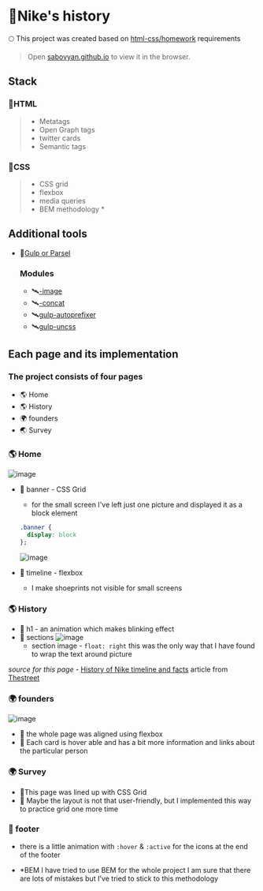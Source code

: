 # 🌌Nike's history

🌕 This project was created based on [html-css/homework](https://github.com/Advanced-JS-May/html-css/blob/master/homework.md) requirements

> Open [sabovyan.github.io]('https://sabovyan.github.io/') to view it in the browser.

## Stack

### 🌌HTML

> - Metatags
> - Open Graph tags
> - twitter cards
> - Semantic tags

### 🌌CSS

> - CSS grid
> - flexbox
> - media queries
> - BEM methodology \*

## Additional tools

- 🚀[Gulp or Parsel]()
  ### Modules
  - 🛰[-image]()
  - 🛰[-concat]()
  - 🛰[gulp-autoprefixer]()
  - 🛰[gulp-uncss]()

## Each page and its implementation

### The project consists of four pages

- 🌎 Home
- 🌎 History
- 🌍 founders
- 🌏 Survey

### 🌎 Home

![image](https://drive.google.com/uc?export=view&id=1TFFCsg0KemRZrS6cdhynQNKkWqo4q0EM)

- 🌵 banner - CSS Grid

  - for the small screen I've left just one picture and displayed it as a block element

  ```CSS
  .banner {
    display: block
  };
  ```

  ![image](https://drive.google.com/uc?export=view&id=1i6f-tSX4KISrQICwkszPeQgotStF4PHH)

- 🌵 timeline - flexbox
  - I make shoeprints not visible for small screens

### 🌎 History

- 🌵 h1 - an animation which makes blinking effect
- 🌵 sections
  ![image](https://drive.google.com/uc?export=view&id=1Ti5vOOJTjBQDz81fJEzOOnfIPZ0oGnD4)
  - section image - `float: right` this was the only way that I have found to wrap the text around picture

_source for this page_ - [History of Nike timeline and facts](https://www.thestreet.com/lifestyle/history-of-nike-15057083) article from [Thestreet](https://www.thestreet.com/)

### 🌍 founders

![image](https://drive.google.com/uc?export=view&id=1Jh7jKpNwGDWWSlSCh_s5UYpftbkiJOHA)

- 🌵 the whole page was aligned using flexbox
- 🌵 Each card is hover able and has a bit more information and links about the particular person

### 🌍 Survey

- 🌵This page was lined up with CSS Grid
- 🌵 Maybe the layout is not that user-friendly, but I implemented this way to practice grid one more time

### 💫 footer

- there is a little animation with `:hover` & `:active` for the icons at the end of the footer

* \*BEM I have tried to use BEM for the whole project I am sure that there are lots of mistakes but I've tried to stick to this methodology
